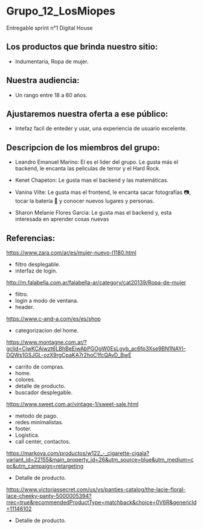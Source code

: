 # Grupo_12_LosMiopes
Entregable sprint  n°1 Digital House

## Los productos que brinda nuestro sitio:
* Indumentaria, Ropa de mujer.

## Nuestra  audiencia:
* Un rango entre 18 a 60 años.

## Ajustaremos nuestra oferta a ese público:
* Intefaz facil de enteder y usar, una experiencia de usuario excelente.

## Descripcion de los miembros del grupo:

* Leandro Emanuel Marino: El es el lider del grupo. Le gusta más el backend, le encanta las peliculas de terror y el Hard Rock.

* Kenet Chapeton: Le gusta mas el backend y las matemáticas. 

* Vanina Vilte: Le gusta mas el frontend, le encanta sacar fotografías 📷, tocar la batería 🥁 y conocer nuevos lugares y personas.

* Sharon Melanie Flores Garcia: Le gusta mas el backend y, esta interesada en aprender cosas nuevas

## Referencias:

https://www.zara.com/ar/es/mujer-nuevo-l1180.html

* filtro desplegable.
* interfaz de login.

http://m.falabella.com.ar/falabella-ar/category/cat20139/Ropa-de-mujer

* filtro. 
* login a modo de ventana.
* header. 

https://www.c-and-a.com/es/es/shop

* categorizacion del home.

https://www.montagne.com.ar/?gclid=CjwKCAjwzt6LBhBeEiwAbPGOgW0EsLgyb_ac6fp3Xse9BN1NAYI-DQWs1GSJGL-ozX9rgCpaKA7r2hoC1fcQAvD_BwE

* carrito de compras. 
* home. 
* colores. 
* detalle de producto. 
* buscador desplegable. 


https://www.sweet.com.ar/vintage-1/sweet-sale.html

* metodo de pago.
* redes minimalistas.
* footer. 
* Logistica. 
* call center, contactos. 

https://markova.com/productos/w122_-_cigarette-cigala?variant_id=22155&main_property_id=26&utm_source=blue&utm_medium=cpc&utm_campaign=retargeting

* Detalle de producto.

https://www.victoriassecret.com/us/vs/panties-catalog/the-lacie-floral-lace-cheeky-panty-5000005394?rrec=true&recommendedProductType=matchback&choice=0V6R&genericId=11146102

* Detalle de producto.